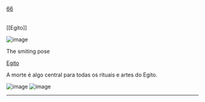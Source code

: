 [66](https://github.com/guilhermeprokisch/ideias/issues/66) 
###### 

[[Egito]]

![image](image)

The smiting pose



[Egito](Egito)

A morte é algo central para todas os rituais e artes do Egito.


![image](image)
![image](image)

-------------------------------------------------------------------------------

